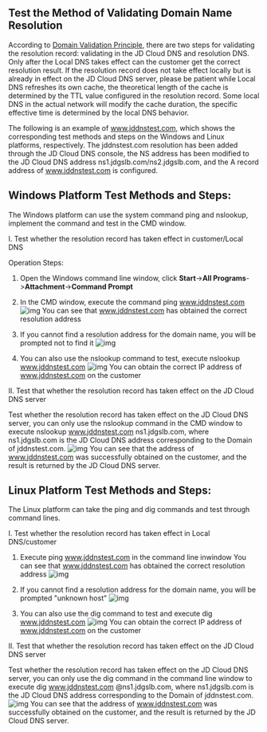## **Test the Method of Validating Domain Name Resolution**

According to [Domain Validation Principle](https://github.com/jdcloudcom/cn/blob/edit/documentation/Domain-Name-%26-License/JD-Cloud-DNS/FAQ/Domain-Effect.md), there are two steps for validating the resolution record: validating in the JD Cloud DNS and  resolution DNS. Only after the Local DNS takes effect can the customer get the correct resolution result. If the resolution record does not take effect locally but is already in effect on the JD Cloud DNS server, please be patient while Local DNS refreshes its own cache, the theoretical length of the cache is determined by the TTL value configured in the resolution record. Some local DNS in the actual network will modify the cache duration, the specific effective time is determined by the local DNS behavior.

The following is an example of www.jddnstest.com, which shows the corresponding test methods and steps on the Windows and Linux platforms, respectively. The jddnstest.com resolution has been added through the JD Cloud DNS console, the NS address has been modified to the JD Cloud DNS address ns1.jdgslb.com/ns2.jdgslb.com, and the A record address of www.jddnstest.com is configured.

## **Windows Platform Test Methods and Steps:**

The Windows platform can use the system command ping and nslookup, implement the command and test in the CMD window.

I. Test whether the resolution record has taken effect in customer/Local DNS

Operation Steps:

1. Open the Windows command line window, click **Start**->**All Programs**->**Attachment**->**Command Prompt**

2. In the CMD window, execute the command ping www.jddnstest.com
![img](https://github.com/jdcloudcom/cn/blob/edit/image/dns-img/test-name-1.png)
You can see that www.jddnstest.com has obtained the correct resolution address

3. If you cannot find a resolution address for the domain name, you will be prompted not to find it
![img](https://github.com/jdcloudcom/cn/blob/edit/image/dns-img/test-name-2.png)

4. You can also use the nslookup command to test, execute nslookup www.jddnstest.com
![img](https://github.com/jdcloudcom/cn/blob/edit/image/dns-img/test-name-3.png)
You can obtain the correct IP address of www.jddnstest.com on the customer

II. Test that whether the resolution record has taken effect on the JD Cloud DNS server

Test whether the resolution record has taken effect on the JD Cloud DNS server, you can only use the nslookup command in the CMD window to execute nslookup www.jddnstest.com ns1.jdgslb.com, where ns1.jdgslb.com is the JD Cloud DNS address corresponding to the Domain of jddnstest.com.
![img](https://github.com/jdcloudcom/cn/blob/edit/image/dns-img/test-name-4.png)
You can see that the address of www.jddnstest.com was successfully obtained on the customer, and the result is returned by the JD Cloud DNS server.

## **Linux Platform Test Methods and Steps:**

The Linux platform can take the ping and dig commands and test through command lines.

I. Test whether the resolution record has taken effect in Local DNS/customer

1. Execute ping www.jddnstest.com in the command line inwindow
You can see that www.jddnstest.com has obtained the correct resolution address
![img](https://github.com/jdcloudcom/cn/blob/edit/image/dns-img/test-name-5.png)

2. If you cannot find a resolution address for the domain name, you will be prompted "unknown host"
![img](https://github.com/jdcloudcom/cn/blob/edit/image/dns-img/test-name-6.png)
3. You can also use the dig command to test and execute dig www.jddnstest.com
![img](https://github.com/jdcloudcom/cn/blob/edit/image/dns-img/test-name-7.png)
You can obtain the correct IP address of www.jddnstest.com on the customer

II. Test that whether the resolution record has taken effect on the JD Cloud DNS server

Test whether the resolution record has taken effect on the JD Cloud DNS server, you can only use the dig command in the command line window to execute dig www.jddnstest.com @ns1.jdgslb.com, where ns1.jdgslb.com is the JD Cloud DNS address corresponding to the Domain of jddnstest.com.
![img](https://github.com/jdcloudcom/cn/blob/edit/image/dns-img/test-name-8.png)
You can see that the address of www.jddnstest.com was successfully obtained on the customer, and the result is returned by the JD Cloud DNS server.
